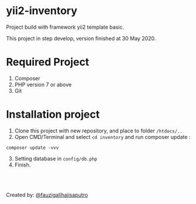 # yii2-inventory
Project build with framework yii2 template basic.

This project in step develop, version finished at 30 May 2020.

# Required Project
1. Composer
2. PHP version 7 or above
3. Git

# Installation project
1. Clone this project with new repository, and place to folder <code>/htdocs/..</code>
2. Open CMD/Terminal and select <code>cd inventory</code> and run composer update :
```
composer update -vvv
```
3. Setting database in <code>config/db.php</code>
4. Finish.

<br><br><br>Created by: <a href="https://www.instagram.com/fauzigalihajisaputro/">@fauzigalihajisaputro</a>
